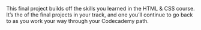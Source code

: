 This final project builds off the skills you learned in the HTML & CSS course. It’s the of the final projects in your track, and one you’ll continue to go back to as you work your way through your Codecademy path.

